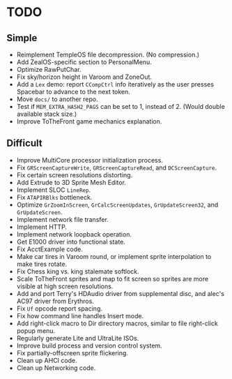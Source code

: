 # TODO

## Simple
* Reimplement TempleOS file decompression. (No compression.)
* Add ZealOS-specific section to PersonalMenu.
* Optimize RawPutChar.
* Fix sky/horizon height in Varoom and ZoneOut.
* Add a `Lex` demo: report `CCompCtrl` info iteratively as the user presses Spacebar to advance to the next token.
* Move `docs/` to another repo.
* Test if `MEM_EXTRA_HASH2_PAGS` can be set to 1, instead of 2. (Would double available stack size.)
* Improve ToTheFront game mechanics explanation.

## Difficult
* Improve MultiCore processor initialization process.
* Fix `GRScreenCaptureWrite`, `GRScreenCaptureRead`, and `DCScreenCapture`.
* Fix certain screen resolutions distorting.
* Add Extrude to 3D Sprite Mesh Editor.
* Implement SLOC `LineRep`.
* Fix `ATAPIRBlks` bottleneck.
* Optimize `GrZoomInScreen`, `GrCalcScreenUpdates`, `GrUpdateScreen32`, and `GrUpdateScreen`.
* Implement network file transfer.
* Implement HTTP.
* Implement network loopback operation.
* Get E1000 driver into functional state.
* Fix AcctExample code.
* Make car tires in Varoom round, or implement sprite interpolation to make tires rotate.
* Fix Chess king vs. king stalemate softlock.
* Scale ToTheFront sprites and map to fit screen so sprites are more visible at high screen resolutions.
* Add and port Terry's HDAudio driver from supplemental disc, and alec's AC97 driver from Erythros.
* Fix `Uf` opcode report spacing.
* Fix how command line handles Insert mode.
* Add right-click macro to Dir directory macros, similar to file right-click popup menu.
* Regularly generate Lite and UltraLite ISOs.
* Improve build process and version control system.
* Fix partially-offscreen sprite flickering.
* Clean up AHCI code.
* Clean up Networking code.
